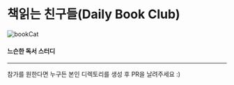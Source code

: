 # 책읽는 친구들(Daily Book Club)

![bookCat](https://user-images.githubusercontent.com/73521518/212477807-fae61c80-6e1e-4a8f-9346-bbff70c165a1.PNG)
#### 느슨한 독서 스터디

---
참가를 원한다면 누구든 본인 디렉토리를 생성 후 PR을 날려주세요 :)
